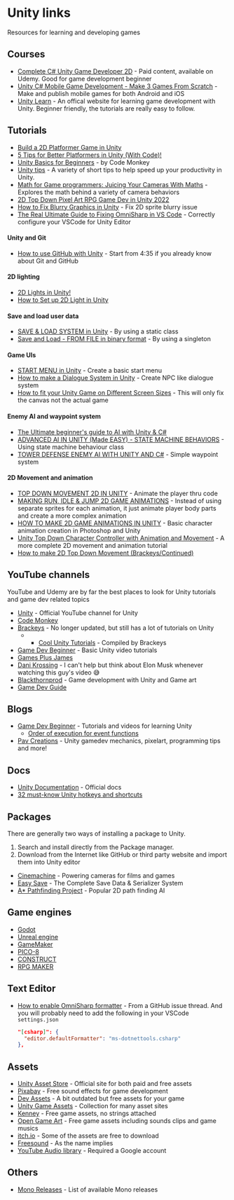 # Unity links

Resources for learning and developing games

## Courses

- [Complete C# Unity Game Developer 2D](https://www.udemy.com/course/unitycourse/) - Paid content, available on Udemy. Good for game development beginner
- [Unity C# Mobile Game Development - Make 3 Games From Scratch](https://www.udemy.com/course/unity-mobile/) - Make and publish mobile games for both Android and iOS
- [Unity Learn](https://learn.unity.com/) - An offical website for learning game development with Unity. Beginner friendly, the tutorials are really easy to follow.

## **Tutorials**

- [Build a 2D Platformer Game in Unity](https://www.youtube.com/playlist?list=PLrnPJCHvNZuCVTz6lvhR81nnaf1a-b67U)
- [5 Tips for Better Platformers in Unity (With Code)!](youtube.com/watch?v=8QPmhDYn6rk)
- [Unity Basics for Beginners](https://www.youtube.com/watch?v=8pC3SE5PIzY&list=PLzDRvYVwl53vxdAPq8OznBAdjf0eeiipT&index=3&t=215s) - by Code Monkey
- [Unity tips](https://www.youtube.com/playlist?list=PLX2vGYjWbI0T-NxtmrkoqFpa4Ck2UeYab) - A variety of short tips to help speed up your productivity in Unity.
- [Math for Game programmers: Juicing Your Cameras With Maths](https://www.youtube.com/watch?v=tu-Qe66AvtY) - Explores the math behind a variety of camera behaviors
- [2D Top Down Pixel Art RPG Game Dev in Unity 2022](https://www.youtube.com/watch?v=7iYWpzL9GkM&ab_channel=Chris%27Tutorials)
- [How to Fix Blurry Graphics in Unity](https://techstacker.com/blurry-graphics-unity/) - Fix 2D sprite blurry issue
- [The Real Ultimate Guide to Fixing OmniSharp in VS Code](https://reese.codes/blog/post/the-real-ultimate-guide-to-fixing-omnisharp-in-vs-code/) - Correctly configure your VSCode for Unity Editor

#### Unity and Git

- [How to use GitHub with Unity](https://www.youtube.com/watch?v=qpXxcvS-g3g&ab_channel=Brackeys) - Start from 4:35 if you already know about Git and GitHub

#### 2D lighting

- [2D Lights in Unity!](https://www.youtube.com/watch?v=nkgGyO9VG54&ab_channel=Brackeys)
- [How to Set up 2D Light in Unity](https://www.youtube.com/watch?v=mIftO_QxOE0&ab_channel=DaniKrossing)

#### Save and load user data

- [SAVE & LOAD SYSTEM in Unity](https://www.youtube.com/watch?v=XOjd_qU2Ido&t=321s&ab_channel=Brackeys) - By using a static class
- [Save and Load - FROM FILE in binary format](https://www.youtube.com/watch?v=Q2nEsa209ew&t=589s&ab_channel=Epitome) - By using a singleton

#### Game UIs

- [START MENU in Unity](zc8ac_qUXQY) - Create a basic start menu
- [How to make a Dialogue System in Unity](https://www.youtube.com/watch?v=_nRzoTzeyxU&ab_channel=Brackeys) - Create NPC like dialogue system
- [How to fit your Unity Game on Different Screen Sizes](https://www.youtube.com/watch?v=jcw4cBJbvrc&ab_channel=CryptoGrounds) - This will only fix the canvas not the actual game

#### Enemy AI and waypoint system

- [The Ultimate beginner's guide to AI with Unity & C#](https://www.youtube.com/watch?v=dmQyfWxUNPw&ab_channel=Blackthornprod)
- [ADVANCED AI IN UNITY (Made EASY) - STATE MACHINE BEHAVIORS](https://www.youtube.com/watch?v=dYi-i83sq5g&list=PLBIb_auVtBwDgHLhYc-NG633rTbTPim9z&index=7&ab_channel=Blackthornprod) - Using state machine behaviour class
- [TOWER DEFENSE ENEMY AI WITH UNITY AND C#](https://www.youtube.com/watch?v=ZeeJLsEXjno&list=PLBIb_auVtBwDgHLhYc-NG633rTbTPim9z&index=6&ab_channel=Blackthornprod) - Simple waypoint system

#### 2D Movement and animation

- [TOP DOWN MOVEMENT 2D IN UNITY](https://www.youtube.com/watch?v=_iJgw2I0MmI&ab_channel=DaniKrossing) - Animate the player thru code
- [MAKING RUN, IDLE & JUMP 2D GAME ANIMATIONS](https://www.youtube.com/watch?v=FTxQKHG5WCA&ab_channel=Blackthornprod) - Instead of using separate sprites for each animation, it just animate player body parts and create a more complex animation
- [HOW TO MAKE 2D GAME ANIMATIONS IN UNITY](https://www.youtube.com/watch?v=EmbA-AitPow&ab_channel=Blackthornprod) - Basic character animation creation in Photoshop and Unity
- [Unity Top Down Character Controller with Animation and Movement](https://www.youtube.com/watch?v=yfsqai3ivyA&ab_channel=CouchFerretmakesGames) - A more complete 2D movement and animation tutorial
- [How to make 2D Top Down Movement (Brackeys/Continued)](https://www.youtube.com/watch?v=fRpoE4FfJf8&ab_channel=JTAGames)

## YouTube channels

YouTube and Udemy are by far the best places to look for Unity tutorials and game dev related topics

- [Unity](https://www.youtube.com/user/Unity3D) - Official YouTube channel for Unity
- [Code Monkey](https://www.youtube.com/c/CodeMonkeyUnity)
- [Brackeys](https://www.youtube.com/c/Brackeys/featured) - No longer updated, but still has a lot of tutorials on Unity
  - - [Cool Unity Tutorials](https://www.youtube.com/playlist?list=PLPV2KyIb3jR4GH32npxmkXE-AHnlamcdG) - Compiled by Brackeys
- [Game Dev Beginner](https://www.youtube.com/c/GameDevBeginner/featured) - Basic Unity video tutorials
- [Games Plus James](https://www.youtube.com/c/gamesplusjames)
- [Dani Krossing](https://www.youtube.com/@Dani_Krossing) - I can't help but think about Elon Musk whenever watching this guy's video 😅
- [Blackthornprod](https://www.youtube.com/@Blackthornprod) - Game development with Unity and Game art
- [Game Dev Guide](https://www.youtube.com/@GameDevGuide)

## Blogs

- [Game Dev Beginner](https://gamedevbeginner.com/) - Tutorials and videos for learning Unity
  - [Order of execution for event functions](https://docs.unity3d.com/Manual/ExecutionOrder.html)
- [Pav Creations](https://pavcreations.com/) - Unity gamedev mechanics, pixelart, programming tips and more!

## Docs

- [Unity Documentation](https://docs.unity3d.com/Manual/index.html) - Official docs
- [32 must-know Unity hotkeys and shortcuts](https://www.evercast.us/blog/unity-hotkeys-shortcuts)

## Packages

There are generally two ways of installing a package to Unity.

1. Search and install directly from the Package manager.
2. Download from the Internet like GitHub or third party website and import them into Unity editor

- [Cinemachine](https://unity.com/unity/features/editor/art-and-design/cinemachine) - Powering cameras for films and games
- [
  Easy Save](https://assetstore.unity.com/packages/tools/utilities/easy-save-the-complete-save-data-serializer-system-768?aid=1101lPGj&utm_campaign=unity_affiliate&utm_medium=affiliate&utm_source=partnerize-linkmaker#description) - The Complete Save Data & Serializer System
- [A\* Pathfinding Project](https://arongranberg.com/astar/) - Popular 2D path finding AI

## Game engines

- [Godot](https://godotengine.org/)
- [Unreal engine](https://www.unrealengine.com/en-US)
- [GameMaker](https://gamemaker.io/en/gamemaker)
- [PICO-8](https://www.lexaloffle.com/pico-8.php)
- [CONSTRUCT](https://www.construct.net/en)
- [RPG MAKER](https://www.rpgmakerweb.com/)

## Text Editor

- [How to enable OmniSharp formatter](https://github.com/dotnet/format/issues/648#issuecomment-614905524) - From a GitHub issue thread. And you will probably need to add the following in your VSCode `settings.json`
  ```json
  "[csharp]": {
    "editor.defaultFormatter": "ms-dotnettools.csharp"
  },
  ```

## Assets

- [Unity Asset Store](https://assetstore.unity.com/) - Official site for both paid and free assets
- [Pixabay](https://pixabay.com/sound-effects/) - Free sound effects for game development
- [Dev Assets](https://devassets.com/) - A bit outdated but free assets for your game
- [Unity Game Assets](https://github.com/HotpotDesign/Unity-Game-Assets) - Collection for many asset sites
- [Kenney](https://www.kenney.nl/) - Free game assets, no strings attached
- [Open Game Art](https://opengameart.org/) - Free game assets including sounds clips and game musics
- [itch.io](https://itch.io/game-assets) - Some of the assets are free to download
- [Freesound](https://freesound.org/) - As the name implies
- [YouTube Audio library](https://www.youtube.com/audiolibrary) - Required a Google account

## Others

- [Mono Releases](https://www.mono-project.com/docs/about-mono/releases/) - List of available Mono releases
